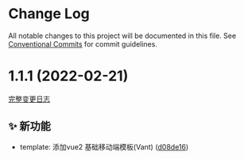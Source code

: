 # Change Log

All notable changes to this project will be documented in this file.
See [Conventional Commits](https://conventionalcommits.org) for commit guidelines.

<a name="1.1.1"></a>

# 1.1.1 (2022-02-21)
[完整变更日志](https://github.com/GATING/gating-cli-template/compare/v1.1.0...v1.1.1)

## ✨ 新功能

* template: 添加vue2 基础移动端模板(Vant) ([d08de16](https://github.com/GATING/gating-cli-template/commit/d08de16))
